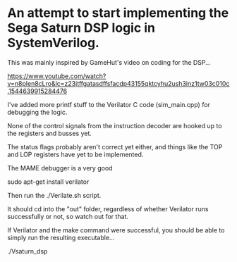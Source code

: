 # An attempt to start implementing the Sega Saturn DSP logic in SystemVerilog.

This was mainly inspired by GameHut's video on coding for the DSP...

https://www.youtube.com/watch?v=n8plen8cLro&lc=z23jtffgatasdffsfacdp43155qktcyhu2ush3inz1tw03c010c.1544639915284476

I've added more printf stuff to the Verilator C code (sim_main.cpp) for debugging the logic.

None of the control signals from the instruction decoder are hooked up to the registers and busses yet.

The status flags probably aren't correct yet either, and things like the TOP and LOP registers have yet to be implemented.

The MAME debugger is a very good

sudo apt-get install verilator

Then run the ./Verilate.sh script.

It should cd into the "out" folder, regardless of whether Verilator runs successfully or not, so watch out for that.

If Verilator and the make command were successful, you should be able to simply run the resulting executable...

./Vsaturn_dsp
